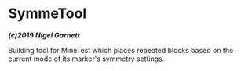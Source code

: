 # SymmeTool
__***(c)2019 Nigel Garnett***__

Building tool for MineTest which places repeated blocks based on the current mode
of its marker's symmetry settings.


